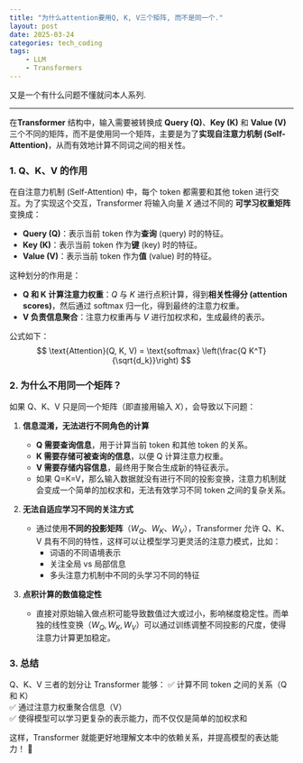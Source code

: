```yaml
---
title: "为什么attention要用Q, K, V三个矩阵, 而不是同一个."
layout: post
date: 2025-03-24
categories: tech_coding
tags:
    - LLM
    - Transformers
---
```



又是一个有什么问题不懂就问本人系列.

---

在**Transformer** 结构中，输入需要被转换成 **Query (Q)**、**Key (K)** 和 **Value (V)** 三个不同的矩阵，而不是使用同一个矩阵，主要是为了**实现自注意力机制 (Self-Attention)**，从而有效地计算不同词之间的相关性。  

### 1. **Q、K、V 的作用**
在自注意力机制 (Self-Attention) 中，每个 token 都需要和其他 token 进行交互。为了实现这个交互，Transformer 将输入向量 $X$ 通过不同的 **可学习权重矩阵** 变换成：
- **Query (Q)**：表示当前 token 作为**查询** (query) 时的特征。  
- **Key (K)**：表示当前 token 作为**键** (key) 时的特征。  
- **Value (V)**：表示当前 token 作为**值** (value) 时的特征。

这种划分的作用是：
- **Q 和 K 计算注意力权重**：$Q$ 与 $K$ 进行点积计算，得到**相关性得分 (attention scores)**，然后通过 softmax 归一化，得到最终的注意力权重。  
- **V 负责信息聚合**：注意力权重再与 $V$ 进行加权求和，生成最终的表示。

公式如下：
$$
\text{Attention}(Q, K, V) = \text{softmax} \left(\frac{Q K^T}{\sqrt{d_k}}\right) 
$$

### 2. **为什么不用同一个矩阵？**
如果 Q、K、V 只是同一个矩阵（即直接用输入 $X$），会导致以下问题：

1. **信息混淆，无法进行不同角色的计算**
   - **Q 需要查询信息**，用于计算当前 token 和其他 token 的关系。  
   - **K 需要存储可被查询的信息**，以便 Q 计算注意力权重。  
   - **V 需要存储内容信息**，最终用于聚合生成新的特征表示。  
   - 如果 Q=K=V，那么输入数据就没有进行不同的投影变换，注意力机制就会变成一个简单的加权求和，无法有效学习不同 token 之间的复杂关系。

2. **无法自适应学习不同的关注方式**
   - 通过使用**不同的投影矩阵**（$W_Q$、$W_K$、$W_V$），Transformer 允许 Q、K、V 具有不同的特性，这样可以让模型学习更灵活的注意力模式，比如：
     - 词语的不同语境表示
     - 关注全局 vs 局部信息
     - 多头注意力机制中不同的头学习不同的特征

3. **点积计算的数值稳定性**
   - 直接对原始输入做点积可能导致数值过大或过小，影响梯度稳定性。而单独的线性变换（$W_Q, W_K, W_V$）可以通过训练调整不同投影的尺度，使得注意力计算更加稳定。

### 3. **总结**
Q、K、V 三者的划分让 Transformer 能够：
✅ 计算不同 token 之间的关系（Q 和 K）  
✅ 通过注意力权重聚合信息（V）  
✅ 使得模型可以学习更复杂的表示能力，而不仅仅是简单的加权求和  

这样，Transformer 就能更好地理解文本中的依赖关系，并提高模型的表达能力！ 🚀